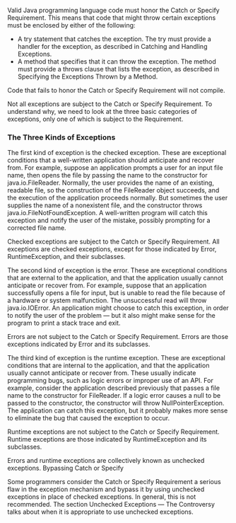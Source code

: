 Valid Java programming language code must honor the Catch or Specify Requirement. This means that code that might throw certain exceptions must be enclosed by either of the following:

- A try statement that catches the exception. The try must provide a handler for the exception, as described in Catching and Handling Exceptions.
- A method that specifies that it can throw the exception. The method must provide a throws clause that lists the exception, as described in Specifying the Exceptions Thrown by a Method.

Code that fails to honor the Catch or Specify Requirement will not compile.

Not all exceptions are subject to the Catch or Specify Requirement. To understand why, we need to look at the three basic categories of exceptions, only one of which is subject to the Requirement.
### The Three Kinds of Exceptions

The first kind of exception is the checked exception. These are exceptional conditions that a well-written application should anticipate and recover from. For example, suppose an application prompts a user for an input file name, then opens the file by passing the name to the constructor for java.io.FileReader. Normally, the user provides the name of an existing, readable file, so the construction of the FileReader object succeeds, and the execution of the application proceeds normally. But sometimes the user supplies the name of a nonexistent file, and the constructor throws java.io.FileNotFoundException. A well-written program will catch this exception and notify the user of the mistake, possibly prompting for a corrected file name.

Checked exceptions are subject to the Catch or Specify Requirement. All exceptions are checked exceptions, except for those indicated by Error, RuntimeException, and their subclasses.

The second kind of exception is the error. These are exceptional conditions that are external to the application, and that the application usually cannot anticipate or recover from. For example, suppose that an application successfully opens a file for input, but is unable to read the file because of a hardware or system malfunction. The unsuccessful read will throw java.io.IOError. An application might choose to catch this exception, in order to notify the user of the problem — but it also might make sense for the program to print a stack trace and exit.

Errors are not subject to the Catch or Specify Requirement. Errors are those exceptions indicated by Error and its subclasses.

The third kind of exception is the runtime exception. These are exceptional conditions that are internal to the application, and that the application usually cannot anticipate or recover from. These usually indicate programming bugs, such as logic errors or improper use of an API. For example, consider the application described previously that passes a file name to the constructor for FileReader. If a logic error causes a null to be passed to the constructor, the constructor will throw NullPointerException. The application can catch this exception, but it probably makes more sense to eliminate the bug that caused the exception to occur.

Runtime exceptions are not subject to the Catch or Specify Requirement. Runtime exceptions are those indicated by RuntimeException and its subclasses.

Errors and runtime exceptions are collectively known as unchecked exceptions.
Bypassing Catch or Specify

Some programmers consider the Catch or Specify Requirement a serious flaw in the exception mechanism and bypass it by using unchecked exceptions in place of checked exceptions. In general, this is not recommended. The section Unchecked Exceptions — The Controversy talks about when it is appropriate to use unchecked exceptions.
